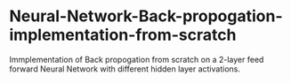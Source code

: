 # Neural-Network-Back-propogation-implementation-from-scratch
Immplementation of Back propogation from scratch on a 2-layer feed forward Neural Network with different hidden layer activations.
